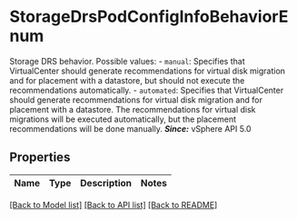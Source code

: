 # StorageDrsPodConfigInfoBehaviorEnum

Storage DRS behavior.  Possible values: - `manual`: Specifies that VirtualCenter should generate recommendations for   virtual disk migration and for placement with a datastore,   but should not execute the recommendations automatically. - `automated`: Specifies that VirtualCenter should generate recommendations   for virtual disk migration and for placement with a   datastore.      The recommendations for virtual disk migrations   will be executed automatically, but the placement   recommendations will be done manually.  ***Since:*** vSphere API 5.0 

## Properties
Name | Type | Description | Notes
------------ | ------------- | ------------- | -------------

[[Back to Model list]](../README.md#documentation-for-models) [[Back to API list]](../README.md#documentation-for-api-endpoints) [[Back to README]](../README.md)


